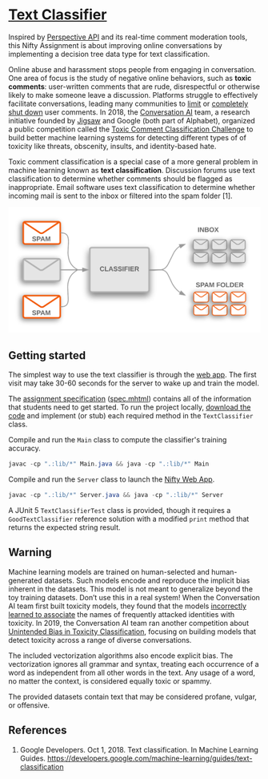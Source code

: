 # [Text Classifier](https://kevinl.info/text-classifier/)

Inspired by [Perspective API](https://www.perspectiveapi.com/) and its real-time comment moderation tools, this Nifty Assignment is about improving online conversations by implementing a decision tree data type for text classification.

Online abuse and harassment stops people from engaging in conversation. One area of focus is the study of negative online behaviors, such as **toxic comments**: user-written comments that are rude, disrespectful or otherwise likely to make someone leave a discussion. Platforms struggle to effectively facilitate conversations, leading many communities to [limit](https://meta.stackexchange.com/q/342779) or [completely shut down](https://en.wikipedia.org/wiki/R/The_Donald#Quarantine,_restriction,_ban_and_successor) user comments. In 2018, the [Conversation AI](https://conversationai.github.io/) team, a research initiative founded by [Jigsaw](https://jigsaw.google.com/) and Google (both part of Alphabet), organized a public competition called the [Toxic Comment Classification Challenge](https://www.kaggle.com/c/jigsaw-toxic-comment-classification-challenge) to build better machine learning systems for detecting different types of of toxicity like threats, obscenity, insults, and identity-based hate.

Toxic comment classification is a special case of a more general problem in machine learning known as **text classification**. Discussion forums use text classification to determine whether comments should be flagged as inappropriate. Email software uses text classification to determine whether incoming mail is sent to the inbox or filtered into the spam folder [1].

![Spam email classifier](docs/spam-classifier.png)

## Getting started

The simplest way to use the text classifier is through the [web app](https://toxicity-classification.herokuapp.com/). The first visit may take 30-60 seconds for the server to wake up and train the model.

The [assignment specification](https://courses.cs.washington.edu/courses/cse143/20au/text-classifier/) ([spec.mhtml](docs/spec.mhtml)) contains all of the information that students need to get started. To run the project locally, [download the code](https://github.com/kevinlin1/text-classifier/archive/master.zip) and implement (or stub) each required method in the `TextClassifier` class.

Compile and run the `Main` class to compute the classifier's training accuracy.

```java
javac -cp ".:lib/*" Main.java && java -cp ".:lib/*" Main
```

Compile and run the `Server` class to launch the [Nifty Web App](https://kevinl.info/nifty-web-apps/).

```java
javac -cp ".:lib/*" Server.java && java -cp ".:lib/*" Server
```

A JUnit 5 `TextClassifierTest` class is provided, though it requires a `GoodTextClassifier` reference solution with a modified `print` method that returns the expected string result.

## Warning

Machine learning models are trained on human-selected and human-generated datasets. Such models encode and reproduce the implicit bias inherent in the datasets. This model is not meant to generalize beyond the toy training datasets. Don’t use this in a real system! When the Conversation AI team first built toxicity models, they found that the models [incorrectly learned to associate](https://medium.com/the-false-positive/unintended-bias-and-names-of-frequently-targeted-groups-8e0b81f80a23) the names of frequently attacked identities with toxicity. In 2019, the Conversation AI team ran another competition about [Unintended Bias in Toxicity Classification](https://www.kaggle.com/c/jigsaw-unintended-bias-in-toxicity-classification), focusing on building models that detect toxicity across a range of diverse conversations.

The included vectorization algorithms also encode explicit bias. The vectorization ignores all grammar and syntax, treating each occurrence of a word as independent from all other words in the text. Any usage of a word, no matter the context, is considered equally toxic or spammy.

The provided datasets contain text that may be considered profane, vulgar, or offensive.

## References

1. Google Developers. Oct 1, 2018. Text classification. In Machine Learning Guides. <https://developers.google.com/machine-learning/guides/text-classification>

